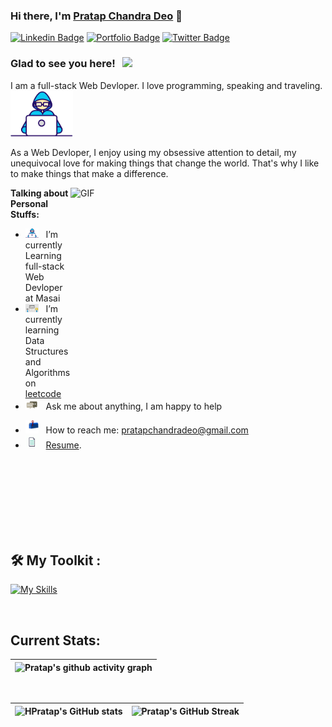 ### Hi there, I'm <a href="https://pratapchandradeo.github.io/" target="_blank">Pratap Chandra Deo</a> 👋


[![Linkedin Badge](https://img.shields.io/badge/-LinkedIn-0e76a8?style=flat-square&logo=Linkedin&logoColor=white)](https://www.linkedin.com/in/pratap-chandra-deo-a97187222/)
[![Portfolio Badge](https://img.shields.io/badge/Portfolio-3b5998?style=flat-square&logo=google-chrome&logoColor=white)](https://pratapchandradeo.github.io/)
[![Twitter Badge](https://img.shields.io/badge/-Twitter-00acee?style=flat-square&logo=Twitter&logoColor=white)](https://twitter.com/Pratap2429)
<!-- [![Instagram Badge](https://img.shields.io/badge/-Instagram-e4405f?style=flat-square&logo=Instagram&logoColor=white)](https://instagram.com/gkassym/) -->
<!-- [![Medium Badge](https://img.shields.io/badge/medium-%2312100E.svg?&style=for-square&logo=medium&logoColor=white)](https://gapur-kassym.medium.com/) -->
<!-- [![Telegram Badge](https://img.shields.io/badge/-Telegram-0088cc?style=flat-square&logo=Telegram&logoColor=white)](https://t.me/GKassym) -->


### Glad to see you here! &nbsp; ![](https://visitor-badge.glitch.me/badge?page_id=Pratapchandradeo)

I am a full-stack Web Devloper. I love programming, speaking and traveling.<img src="https://github.com/Pratapchandradeo/Pratapchandradeo/blob/main/assets/developer.gif?row=true" width="100" />

As a Web Devloper, I enjoy using my obsessive attention to detail, my unequivocal love for making things that change the world. That's why I like to make things that make a difference.

<img align="right" alt="GIF" src="https://github.com/Gapur/Gapur/blob/main/assets/coding.gif?raw=true" width="408" height="318" />

**Talking about Personal Stuffs:**

- <img src="https://github.com/Pratapchandradeo/Pratapchandradeo/blob/main/assets/developer.gif?row=true" width="21" />&nbsp;&nbsp; I’m currently Learning full-stack Web Devloper at Masai
- <img src="https://github.com/Pratapchandradeo/Pratapchandradeo/blob/main/assets/lightning.gif?raw=true" width="21" />&nbsp;&nbsp; I’m currently learning Data Structures and Algorithms on [leetcode](https://leetcode.com/pratap1999/)
- <img src="https://github.com/Pratapchandradeo/Pratapchandradeo/blob/main/assets/message.gif?raw=true" width="21" />&nbsp;&nbsp; Ask me about anything, I am happy to help
<!-- - <img src="https://github.com/Gapur/Gapur/blob/main/assets/laptop.gif?raw=true" width="21" />&nbsp;&nbsp; I regulary write articles on [medium](https://); -->
- <img src="https://github.com/Pratapchandradeo/Pratapchandradeo/blob/main/assets/letterbox.gif?raw=true" width="21" />&nbsp;&nbsp; How to reach me: pratapchandradeo@gmail.com 
- <img src="https://github.com/Pratapchandradeo/Pratapchandradeo/blob/main/assets/doc.gif?raw=true" width="21" />&nbsp;&nbsp; [Resume](https://drive.google.com/file/d/1P_x9s5ZVwxMvEk7gF4Cx7pGjHgM4IBpy/view?usp=sharing).

</br>
</br>
</br>

</br>
</br>
</br>
</br>

## 🛠 My Toolkit : 

<div>

 [![My Skills](https://skills.thijs.gg/icons?i=java,spring,hibernate,maven,mysql,aws,js,html,css,git)](https://skills.thijs.gg)

</div>

</br>

## Current Stats:

   |   ![Pratap's github activity graph](https://activity-graph.herokuapp.com/graph?username=Pratapchandradeo&theme=rogue) |
| :---: |
</br>

| ![HPratap's GitHub stats](https://github-readme-stats.vercel.app/api?username=Pratapchandradeo&show_icons=true&theme=dark) | ![Pratap's GitHub Streak](https://github-readme-streak-stats.herokuapp.com/?user=Pratapchandradeo&theme=dark) |
| :---: | :---: |

<!--  -->








